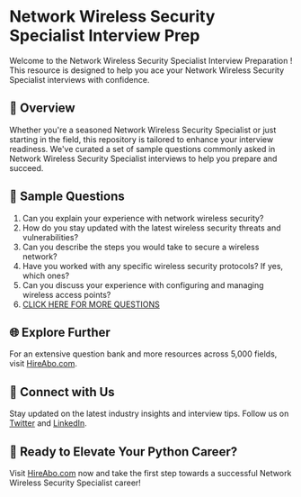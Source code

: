 # Network Wireless Security Specialist Interview Prep

Welcome to the Network Wireless Security Specialist Interview Preparation ! This resource is designed to help you ace your Network Wireless Security Specialist interviews with confidence.

## 🚀 Overview

Whether you're a seasoned Network Wireless Security Specialist or just starting in the field, this repository is tailored to enhance your interview readiness. We've curated a set of sample questions commonly asked in Network Wireless Security Specialist interviews to help you prepare and succeed.

## 📝 Sample Questions

1. Can you explain your experience with network wireless security?
2. How do you stay updated with the latest wireless security threats and vulnerabilities?
3. Can you describe the steps you would take to secure a wireless network?
4. Have you worked with any specific wireless security protocols? If yes, which ones?
5. Can you discuss your experience with configuring and managing wireless access points?
6. [CLICK HERE FOR MORE QUESTIONS](https://hireabo.com/job/0_1_43/Network%20Wireless%20Security%20Specialist)

## 🌐 Explore Further

For an extensive question bank and more resources across 5,000 fields, visit [HireAbo.com](https://www.hireabo.com).

## 📱 Connect with Us

Stay updated on the latest industry insights and interview tips. Follow us on [Twitter](https://twitter.com/hireabo) and [LinkedIn](https://www.linkedin.com/in/hire-abo-3609972a8/).

## 🚀 Ready to Elevate Your Python Career?

Visit [HireAbo.com](https://www.hireabo.com) now and take the first step towards a successful Network Wireless Security Specialist career!